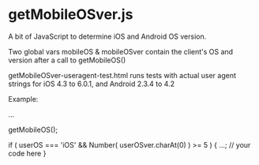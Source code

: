 getMobileOSver.js
=================

A bit of JavaScript to determine iOS and Android OS version.

Two global vars mobileOS & mobileOSver contain the client's OS and version after a call to getMobileOS()

getMobileOSver-useragent-test.html runs tests with actual user agent strings for iOS 4.3 to 6.0.1, and Android 2.3.4 to 4.2

Example:

<script src="getMobileOSver.js"></script>

...

getMobileOS();

if ( userOS === 'iOS' && Number( userOSver.charAt(0) ) >= 5 )
{
  ...; // your code here
}